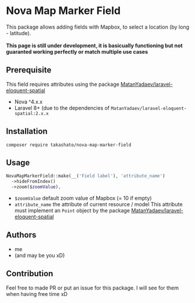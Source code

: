 # Nova Map Marker Field
This package allows adding fields with Mapbox, to select a location (by long - latitude).\
\
**This page is still under development, it is basicually functioning but not guaranted working perfectly or match multiple use cases**

## Prerequisite
This field requires attributes using the package [MatanYadaev/laravel-eloquent-spatial](https://github.com/MatanYadaev/laravel-eloquent-spatial)
- Nova ^4.x.x
- Laravel 8+ (due to the dependencies of `MatanYadaev/laravel-eloquent-spatial:2.x.x`

## Installation
```
composer require takashato/nova-map-marker-field
```

## Usage
```php
NovaMapMarkerField::make(__('Field label'), 'attribute_name')
  ->hideFromIndex()
  ->zoom($zoomValue),
```

- `$zoomValue` default zoom value of Mapbox (= 10 if empty)
- `attribute_name` the attribute of current resource / model
This attribute must implement an `Point` object by the package [MatanYadaev/laravel-eloquent-spatial](https://github.com/MatanYadaev/laravel-eloquent-spatial)

## Authors
- me
- (and may be you xD)

## Contribution
Feel free to made PR or put an issue for this package. I will see for them when having free time xD
